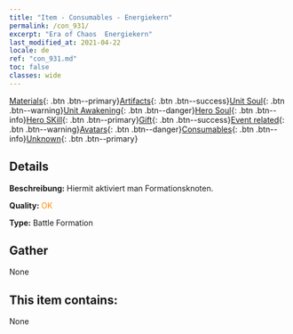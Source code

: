 ```yaml
---
title: "Item - Consumables - Energiekern"
permalink: /con_931/
excerpt: "Era of Chaos  Energiekern"
last_modified_at: 2021-04-22
locale: de
ref: "con_931.md"
toc: false
classes: wide
---
```

 [Materials](/ItemsDE/){: .btn .btn--primary}[Artifacts](/ItemsDE/Artifacts/){: .btn .btn--success}[Unit Soul](/ItemsDE/UnitSoul/){: .btn .btn--warning}[Unit Awakening](/ItemsDE/UnitAwakening/){: .btn .btn--danger}[Hero Soul](/ItemsDE/HeroSoul/){: .btn .btn--info}[Hero SKill](/ItemsDE/HeroSkill/){: .btn .btn--primary}[Gift](/ItemsDE/Gift/){: .btn .btn--success}[Event related](/ItemsDE/Events/){: .btn .btn--warning}[Avatars](/ItemsDE/Avatars/){: .btn .btn--danger}[Consumables](/ItemsDE/Consumables/){: .btn .btn--info}[Unknown](/ItemsDE/Unknown/){: .btn .btn--primary}

## Details
 **Beschreibung:** Hiermit aktiviert man Formationsknoten.

 **Quality:** <span style="color: #FF8C00">OK</span>

 **Type:** Battle Formation

## Gather

  None

## This item contains:

  None

